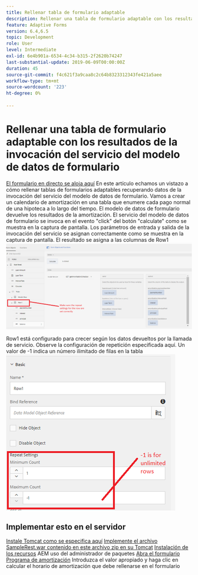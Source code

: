 ```yaml
---
title: Rellenar tabla de formulario adaptable
description: Rellenar una tabla de formulario adaptable con los resultados de las invocaciones del servicio del modelo de datos de formulario
feature: Adaptive Forms
version: 6.4,6.5
topic: Development
role: User
level: Intermediate
exl-id: 6e4b901a-6534-4c34-b315-2f2620b74247
last-substantial-update: 2019-06-09T00:00:00Z
duration: 45
source-git-commit: f4c621f3a9caa8c2c64b8323312343fe421a5aee
workflow-type: tm+mt
source-wordcount: '223'
ht-degree: 0%

---
```


# Rellenar una tabla de formulario adaptable con los resultados de la invocación del servicio del modelo de datos de formulario

[El formulario en directo se aloja aquí](https://forms.enablementadobe.com/content/dam/formsanddocuments/amortization/jcr:content?wcmmode=disabled)
En este artículo echamos un vistazo a cómo rellenar tablas de formularios adaptables recuperando datos de la invocación del servicio del modelo de datos de formulario. Vamos a crear un calendario de amortización en una tabla que enumere cada pago normal de una hipoteca a lo largo del tiempo. El modelo de datos de formulario devuelve los resultados de la amortización. El servicio del modelo de datos de formulario se invoca en el evento &quot;click&quot; del botón &quot;calculate&quot; como se muestra en la captura de pantalla. Los parámetros de entrada y salida de la invocación del servicio se asignan correctamente como se muestra en la captura de pantalla. El resultado se asigna a las columnas de Row1
![clickevent](assets/amortization.PNG)

Row1 está configurado para crecer según los datos devueltos por la llamada de servicio. Observe la configuración de repetición especificada aquí. Un valor de -1 indica un número ilimitado de filas en la tabla
![Fila1](assets/rowconfiguration.PNG)

## Implementar esto en el servidor

[Instale Tomcat como se especifica aquí](/help/forms/ic-print-channel-tutorial/set-up-tomcat.md)
[Implemente el archivo SampleRest.war contenido en este archivo zip en su Tomcat](assets/sample-rest.zip)
[Instalación de los recursos](assets/amortizationschedule.zip) AEM uso del administrador de paquetes
[Abra el formulario Programa de amortización](http://localhost:4502/content/dam/formsanddocuments/amortization/jcr:content?wcmmode=disabled)
Introduzca el valor apropiado y haga clic en calcular el horario de amortización que debe rellenarse en el formulario
